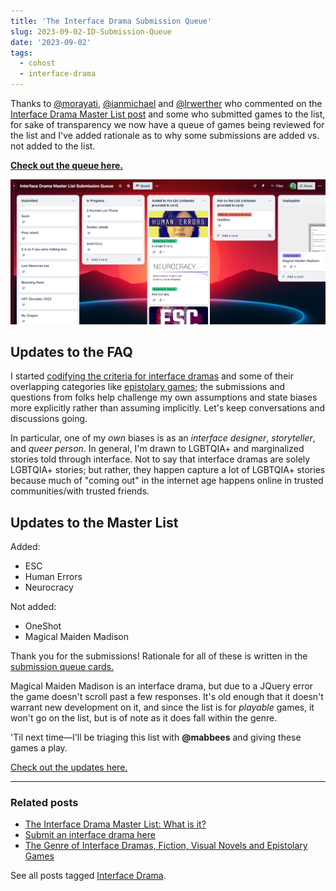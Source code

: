 ```yaml
---
title: 'The Interface Drama Submission Queue'
slug: 2023-09-02-ID-Submission-Queue
date: '2023-09-02'
tags:
  - cohost
  - interface-drama
---
```


Thanks to [@morayati](https://katherinemorayati.com/), [@ianmichael](https://ianmichaelwaddell.ca/) and [@lrwerther](https://mastodon.gamedev.place/@lrwerther) who commented on the [Interface Drama Master List post](/blog/posts/2023-08-22-Interface-Drama/) and some who submitted games to the list, for sake of transparency we now have a queue of games being reviewed for the list and I've added rationale as to why some submissions are added vs. not added to the list.

[**Check out the queue here.**](https://trello.com/b/FsmPZht8/interface-drama-master-list-submission-queue)

![The Interface Drama Submission Queue.](queue.png)

## Updates to the FAQ

I started [codifying the criteria for interface dramas](/blog/posts/2023-08-15-Interface-Drama-Master-List/) and some of their overlapping categories like [epistolary games](/blog/posts/2023-08-22-Interface-Drama/); the submissions and questions from folks help challenge my own assumptions and state biases more explicitly rather than assuming implicitly. Let's keep conversations and discussions going.

In particular, one of my _own_ biases is as an _interface designer_, _storyteller_, and _queer person_. In general, I'm drawn to LGBTQIA+ and marginalized stories told through interface. Not to say that interface dramas are solely LGBTQIA+ stories; but rather, they happen capture a lot of LGBTQIA+ stories because much of "coming out" in the internet age happens online in trusted communities/with trusted friends.

## Updates to the Master List

Added:

* ESC
* Human Errors
* Neurocracy

Not added:

* OneShot
* Magical Maiden Madison

Thank you for the submissions! Rationale for all of these is written in the [submission queue cards.](https://trello.com/b/FsmPZht8/interface-drama-master-list-submission-queue)

Magical Maiden Madison is an interface drama, but due to a JQuery error the game doesn't scroll past a few responses. It's old enough that it doesn't warrant new development on it, and since the list is for _playable_ games, it won't go on the list, but is of note as it does fall within the genre.

'Til next time—I'll be triaging this list with **@mabbees** and giving these games a play.

[Check out the updates here.](/blog/posts/2023-09-12-ID-Update/)

---

### Related posts

* [The Interface Drama Master List: What is it?](/blog/posts/2023-08-15-Interface-Drama-Master-List/)
* [Submit an interface drama here](https://forms.gle/NKXv94fuBjSoZ9pv6)
* [The Genre of Interface Dramas, Fiction, Visual Novels and Epistolary Games](/blog/posts/2023-08-22-Interface-Drama/)

See all posts tagged [Interface Drama](/tags/interface-drama/).
